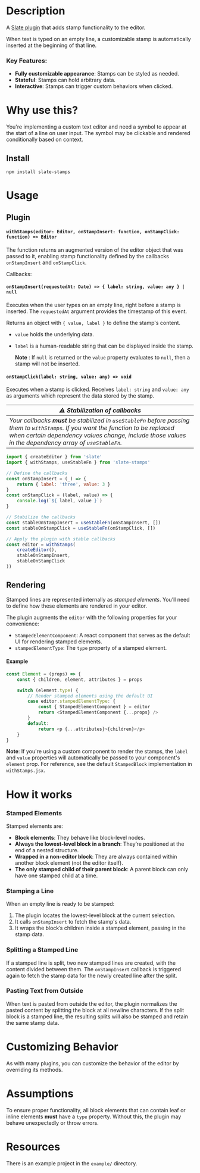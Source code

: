 # Description

A [Slate plugin](https://docs.slatejs.org/concepts/08-plugins) that adds stamp functionality to the editor.

When text is typed on an empty line, a customizable stamp is automatically inserted at the beginning of that line.

### Key Features:

-   **Fully customizable appearance**: Stamps can be styled as needed.
-   **Stateful**: Stamps can hold arbitrary data.
-   **Interactive**: Stamps can trigger custom behaviors when clicked.

# Why use this?
You're implementing a custom text editor and need a symbol to appear at the start of a line on user input. The symbol may be clickable and rendered conditionally based on context. 

## Install
```
npm install slate-stamps
```

# Usage
## Plugin
#### `withStamps(editor: Editor, onStampInsert: function, onStampClick: function) => Editor`
The function returns an augmented version of the editor object that was passed to it, enabling stamp functionality defined by the callbacks `onStampInsert` and `onStampClick`.

Callbacks:

#### `onStampInsert(requestedAt: Date) => { label: string, value: any } | null`
	
Executes when the user types on an empty line, right before a stamp is inserted. The `requestedAt` argument provides the timestamp of this event.

Returns an object with `{ value, label }` to define the stamp's content. 

- `value` holds the underlying data. 
- `label` is a human-readable string that can be displayed inside the stamp.
	
	**Note** : If `null` is returned or the `value` property evaluates to `null`, then a stamp will not be inserted.

#### `onStampClick(label: string, value: any) => void`

Executes when a stamp is clicked. Receives `label: string` and `value: any` as arguments which represent the data stored by the stamp.


| ***⚠ Stabilization of callbacks*** |
|--|
| *Your callbacks **must** be stabilized in `useStableFn` before passing them to `withStamps`. If you want the function to be replaced when certain dependency values change, include those values in the dependency array of `useStableFn`.* |





```javascript
import { createEditor } from 'slate'
import { withStamps, useStableFn } from 'slate-stamps'

// Define the callbacks
const onStampInsert = (_) => {
	return { label: 'three', value: 3 }
}
const onStampClick = (label, value) => {
	console.log(`${ label, value }`)
} 

// Stabilize the callbacks 
const stableOnStampInsert = useStableFn(onStampInsert, [])
const stableOnStampClick = useStableFn(onStampClick, [])

// Apply the plugin with stable callbacks
const editor = withStamps(
	createEditor(), 
	stableOnStampInsert, 
	stableOnStampClick
))
```

## Rendering 
Stamped lines are represented internally as *stamped elements*. You’ll need to define how these elements are rendered in your editor.

The plugin augments the `editor` with the following properties for your convenience:

- `StampedElementComponent`: A react component that serves as the default UI for rendering stamped elements.
- `stampedElementType`: The `type` property of a stamped element.

#### Example
```javascript
const Element = (props) => {
	const { children, element, attributes } = props

	switch (element.type) {
		// Render stamped elements using the default UI
		case editor.stampedElementType: {
			const { StampedElementComponent } = editor
			return <StampedElementComponent {...props} />
		}
		default:
			return <p {...attributes}>{children}</p>
	}
}
```
**Note**: If you're using a custom component to render the stamps, the `label` and `value` properties will automatically be passed to your component's `element` prop. For reference, see the default `StampedBlock` implementation in `withStamps.jsx`.

# How it works
### Stamped Elements

Stamped elements are:

-   **Block elements**: They behave like block-level nodes.
-   **Always the lowest-level block in a branch**: They’re positioned at the end of a nested structure. 
-   **Wrapped in a non-editor block**: They are always contained within another block element (not the editor itself).    
-   **The only stamped child of their parent block**: A parent block can only have one stamped child at a time.
    

### Stamping a Line

When an empty line is ready to be stamped:

1.  The plugin locates the lowest-level block at the current selection.
2.  It calls `onStampInsert` to fetch the stamp's data.    
3.  It wraps the block’s children inside a stamped element, passing in the stamp data.
    

### Splitting a Stamped Line

If a stamped line is split, two new stamped lines are created, with the content divided between them. The `onStampInsert` callback is triggered again to fetch the stamp data for the newly created line after the split.

### Pasting Text from Outside

When text is pasted from outside the editor, the plugin normalizes the pasted content by splitting the block at all newline characters. If the split block is a stamped line, the resulting splits will also be stamped and retain the same stamp data.

# Customizing Behavior

As with many plugins, you can customize the behavior of the editor by overriding its methods.

# Assumptions
To ensure proper functionality, all block elements that can contain leaf or inline elements **must** have a `type` property. Without this, the plugin may behave unexpectedly or throw errors.

# Resources 
There is an example project in the `example/` directory.
